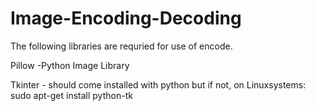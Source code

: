 # Image-Encoding-Decoding

The following libraries are requried for use of encode.

Pillow -Python Image Library

Tkinter​ ​-​ ​should​ ​come​ ​installed​ ​with​ ​python​ ​but​ ​if​ ​not,​ ​on​ ​Linux​ ​systems: sudo​ ​apt-get​ ​install​ ​python-tk 
